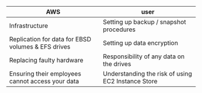 |AWS    |      user |
| - | - |
| Infrastructure | Setting up backup  / snapshot procedures|
| Replication for data for EBSD volumes & EFS drives | Setting up data encryption|
| Replacing faulty hardware | Responsibility of any data on the drives|
| Ensuring their employees cannot access your data | Understanding the risk of using EC2 Instance Store|

